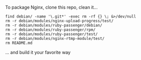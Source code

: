 To package Nginx, clone this repo, clean it...
```
find debian/ -name '\.git*' -exec rm -rf {} \; &>/dev/null
rm -r debian/modules/nginx-upload-progress/test/
rm -r debian/modules/ruby-passenger/debian/
rm -r debian/modules/ruby-passenger/rpm/
rm -r debian/modules/ruby-passenger/test/
rm -r debian/modules/nginx-rtmp-module/test/
rm README.md
```
... and build it your favorite way
